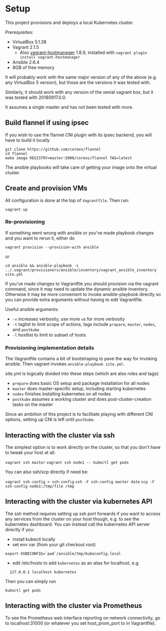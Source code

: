 # Setup

This project provisions and deploys a local Kubernetes cluster.

Prerequisites:
- VirtualBox 5.1.38
- Vagrant 2.1.5
  - Also [vagrant-hostmanager](https://github.com/devopsgroup-io/vagrant-hostmanager) 1.8.9, installed with `vagrant plugin install vagrant-hostmanager`
- Ansible 2.6.4
- 8GB of free memory

It will probably work with the same major version of any of the above (e.g. any VirtualBox 5 version),
but those are the versions it was tested with.

Similarly, it should work with any version of the xenial vagrant box, but it was tested with 20180917.0.0.

It assumes a single master and has not been tested with more.

## Build flannel if using ipsec

If you wish to use the flannel CNI plugin with its ipsec backend, you will have to build it locally
```
git clone https://github.com/coreos/flannel
cd flannel
make image REGISTRY=master:5000/coreos/flannel TAG=latest
```

The ansible playbooks will take care of getting your image onto the virtual cluster.

## Create and provision VMs

All configuration is done at the top of `Vagrantfile`.  Then run:

`vagrant up`

### Re-provisioning

If something went wrong with ansible or you've made playbook changes and you want to rerun it, either do

`vagrant provision --provision-with ansible`

or

`cd ansible && ansible-playbook -i ../.vagrant/provisioners/ansible/inventory/vagrant_ansible_inventory site.yml`

If you've made changes to Vagrantfile you should provision via the vagrant command, since it may need to update the dynamic ansible inventory.  Otherwise it may be more convenient to invoke ansible-playbook directly so you can provide extra arguments without having to edit Vagrantfile.

Useful ansible arguments:
- `-v` increases verbosity, use more `v`s for more verbosity
- `-t` taglist to limit scope of actions, tags include `prepare`, `master`, `nodes`, and `postkube`
- `-l` hostlist to limit to subset of hosts

### Provisioning implementation details

The Vagrantfile contains a bit of bootstraping to pave the way for invoking ansible.  Then vagrant invokes
`ansible-playbook site.yml`.  

site.yml is logically divided into these steps (which are also roles and tags):
- `prepare` does basic OS setup and package installation for all nodes
- `master` does master-specific setup, including starting kubernetes
- `nodes` finishes installing kubernetes on all nodes
- `postkube` assumes a working cluster and does post-cluster-creation tasks on the master

Since an ambition of this project is to facilitate playing with different CNI options, setting up CNI
is left until `postkube`.

## Interacting with the cluster via ssh

The simplest option is to work directly on the cluster, so that you don't have to tweak your host at all:

`vagrant ssh master`
`vagrant ssh node1 -- kubectl get pods`

You can also ssh/scp directly if need be:

`vagrant ssh-config > ssh-config`
`ssh -F ssh-config master date`
`scp -F ssh-config node1:/tmp/file /tmp`

## Interacting with the cluster via kubernetes API

The ssh method requires setting up ssh port forwards if you want to access
any services from the cluster on your host though, e.g. to see the kubernetes
dashboard.  You can instead call the kubernetes API server directly if you:
- install kubectl locally
- set env var (from your git checkout root)
```
export KUBECONFIG=`pwd`/ansible/tmp/kubeconfig.local
```
- edit /etc/hosts to add `kubernetes` as an alias for localhost, e.g.
```
  127.0.0.1	localhost kubernetes
```

Then you can simply run

`kubectl get pods`

## Interacting with the cluster via Prometheus

To see the Prometheus web interface reporting on network connectivity, go to localhost:31000
(or whatever you set host_prom_port to in Vagrantfile).